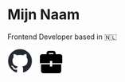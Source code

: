 # Mijn Naam
Frontend Developer based in :netherlands:

[<img src="github-mark.png" width="50">](https://github.com/kxnzx)
&ensp;
[<img src="portfolio_icon.png" width="45">](https://www.frontendmentor.io/profile/kxnzx)


